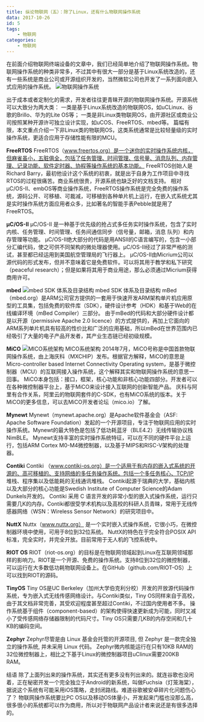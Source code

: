 ```yaml
---
title: 纵论物联网（五）：除了Linux，还有什么物联网操作系统
data: 2017-10-26
id: 5
tags:
    - 物联网
categories:
    - 物联网
---
```


在前面介绍物联网终端设备的文章中，我们已经简单地介绍了物联网操作系统。物联网操作系统的种类非常多，不过其中有很大一部分是基于Linux系统改造的，还有一些系统是商业公司或开源组织开发的，当然微软公司也开发了一系列面向嵌入式应用的操作系统。
![物联网操作系统](http://p1.pstatp.com/large/26e400043526f2087cb0)
<!--more-->

出于成本或者定制化的需求，开发者往往更青睐开源的物联网操作系统。开源系统可以大致分为两大类：
一类是基于Linux系统改造的物联网OS，如uCLinux、谷歌的Brillo、华为的Lite OS等；
一类是非Linux类物联网OS，由开源社区或商业公司按照某种开源许可独立设计实现，如uCOS、FreeRTOS、mbed等。
篇幅有限，本文重点介绍一下非Linux类的物联网OS，这类系统通常是比较轻量级的实时操作系统，更适合应用于存储性能有限的MCU。

__FreeRTOS__
FreeRTOS（www.freertos.org）是一个迷你的实时操作系统内核，但麻雀虽小，五脏俱全，包括了任务管理、时间管理、信号量、消息队列、内存管理、记录功能、软件定时器、协程等操作系统的基本功能。
FreeRTOS创始人是Richard Barry，最初他设计这个系统的初衷，就是出于自身为工作项目中寻找RTOS的过程很痛苦。商业系统很贵，开源系统也缺乏好的文档支持。
相对μC/OS-II、embOS等商业操作系统，FreeRTOS操作系统是完全免费的操作系统，源码公开、可移植、可裁减，可移植到各种单片机上运行，在嵌入式系统尤其是实时操作系统方面应用者众多，比如著名的智能手表Pebble就是用了FreeRTOS。

__μC/OS-II__
μC/OS-II 是一种基于优先级的抢占式多任务实时操作系统，包含了实时内核、任务管理、时间管理、任务间通信同步（信号量，邮箱，消息 队列）和内存管理等功能。
μC/OS-II绝大部分的代码是用ANSII的C语言编写的，包含一小部分汇编代码，使之可供不同架构的微处理器使用。μC/OS-II经过了非常严格的测试，甚至都已经运用到美国航空管理局的飞行器上。
μC/OS-II由Micrium公司以源代码的形式发布，但并不意味着它是免费软件。可以将其用于教学和私下研究（peaceful research）；但是如果将其用于商业用途，那么必须通过Micrium获得商用许可。

__mbed__
![mbed SDK 体系及目录结构](http://p1.pstatp.com/large/26e900016e9140555897)
mbed SDK 体系及目录结构
mBed（mbed.org）是ARM公司官方提供的一套用于快速开发ARM架构单片机应用原型的工具集，包括免费的软件库（SDK），硬件设计参考（HDK）和基于Web的在线编译环境（mBed Compiler）三部分。
由于mBed的代码和大部分硬件设计都是以开源（permissive Apache 2.0 licence）的方式提供的，再加上它面向的ARM系列单片机具有较高的性价比和广泛的应用基础，所以mBed在世界范围内已经吸引了大量的电子产品开发者，其产业生态链已经初级规模。

__MiCO__
![MICO系统架构](http://p3.pstatp.com/large/26e9000177135dc72ddd)
MICO系统架构
2014年7月，MiCO号称是中国首款物联网操作系统，由上海庆科（MXCHIP）发布。根据官方解释，MiCO的意思是Micro-controller based Internet Connectivity Operating system，是基于微控制器（MCU）的互联网接入操作系统，这个解释其实和物联网操作系统的意思一回事。
MiCO本身包括：接口，框架，核心功能和非核心功能四部分。开发者可以在各种微控制器平台上，基于MiCO来设计接入互联网的创新智能产品。
庆科与阿里有合作关系，阿里云的物联网套件的C-SDK，也有MiCO系统的版本。关于MiCO的更多信息，可以去MiCO开发者论坛（mico.io）了解。

__Mynewt__
Mynewt（mynewt.apache.org）是Apache软件基金会（ASF: Apache Software Foundation）发起的一个开源项目，专注于物联网应用的实时操作系统。Mynewt的最大特色是包括了低功耗蓝牙（BLE4.2）无线传输协议栈NimBLE。
Mynewt支持丰富的实时操作系统特征，可以在不同的硬件平台上运行，包括ARM Cortex M0-M4微控制器，以及基于MIPS和RISC-V架构的处理器。

__Contiki__
Contiki （www.contiki-os.org）是一个适用于有内存的嵌入式系统的开源的、高可移植的、支持网络的多任务操作系统。包括一个多任务核心、TCP/IP 堆栈、程序集以及低能耗的无线通讯堆栈。
Contiki起源于瑞典的大学，基础内核以及大部分的核心功能是Swedish Institute of Computer Science的Adam Dunkels开发的。
Contiki 采用 C 语言开发的非常小型的嵌入式操作系统，运行只需要几K的内存。Contiki都很受学术机构以及高校的科研人员青睐，常用于无线传感器网络（WSN：Wireless Sensor Network）的研究项目中。

__NuttX__
Nuttx（www.nuttx.org） 是一个实时嵌入式操作系统，它很小巧，在微控制器环境中使用，可用于8位到32位系统。
NuttX的特色在于完全符合POSIX API标准，完全实时，并完全开放。目前常用于无人机的飞控系统中。

__RIOT OS__
RIOT（riot-os.org）的目标是在物联网领域起到Linux在互联网领域那样的影响力。RIOT是一个开源、免费的操作系统。支持8位到32位的微控制器，可以运行在大多数低功耗物联网设备上。在GitHub（github.com/RIOT-OS）上可以找到RIOT的源码。

__TinyOS__
Tiny OS是UC Berkeley（加州大学伯克利分校）开发的开放源代码操作系统，专为嵌入式无线传感网络设计。与Contiki类似，Tiny OS同样来自于高校，由于其文档非常完善，其受欢迎程度甚至超过Contiki，不过国内使用者不多。
操作系统基于组件（component-based）的架构使得快速更新成为可能，同时又减小了受传感网络存储器限制的代码尺寸。Tiny OS只需要几KB的内存空间和几十KB的编码空间。

__Zephyr__
Zephyr尽管是由 Linux 基金会托管的开源项目, 但 Zephyr 是一款完全独立的操作系统, 并未采用 Linux 代码。
Zephyr微内核能运行在只有10KB RAM的32位微控制器上，相比之下基于Linux的微控制器项目uClinux需要200KB RAM。


结语
除了上面列出来的操作系统，其实还有更多没有列出来的。就连谷歌也没闲着，正在秘密开发一个完全独立于Android的新系统，叫做Fuchsia（灯笼海棠），据说这个系统有可能采用iOS策略，走封闭路线。难道谷歌被安卓碎片化问题伤心了？
物联网操作系统要比PC OS以及移动OS体量小，开发起来门槛也没那么高，很多很小的系统都可以作为商用，所以对于物联网产品设计者来说还是有很多选择的。
